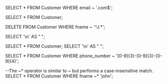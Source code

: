SELECT
  *
FROM
  Customer
WHERE
  email ~ '.com$';





SELECT * FROM Customer;

DELETE FROM
  Customer
WHERE
  fname ~ '^J.*';

SELECT '\n' AS " ";

SELECT * FROM Customer;
SELECT '\n' AS " ";




SELECT
  *
FROM
  Customer
WHERE
  phone_number ~ '[0-9]{3}-[0-9]{3}-[0-9]{4}';



--The ~* operator is similar to ~ but performs a case-insensitive match. 
SELECT
  *
FROM
  Customer
WHERE
  fname ~* 'john';


